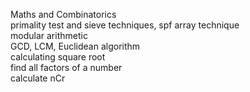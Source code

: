 Maths and Combinatorics  
primality test and sieve techniques, spf array technique  
modular arithmetic  
GCD, LCM, Euclidean algorithm  
calculating square root  
find all factors of a number  
calculate nCr  


